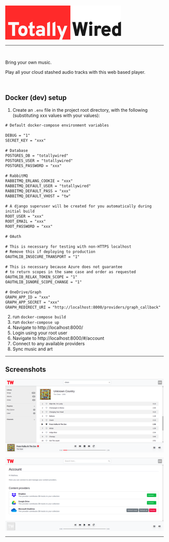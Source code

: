 ![Totally Wired](./docs/images/tw-primary-logo.png)

---

<br>

Bring your own music.

Play all your cloud stashed audio tracks with this web based player.

<br>

## Docker (dev) setup

1. Create an `.env` file in the project root directory, with the following (substituting xxx values with your values):
```
# Default docker-compose environment variables

DEBUG = "1"
SECRET_KEY = "xxx"

# Database
POSTGRES_DB = "totallywired"
POSTGRES_USER = "totallywired"
POSTGRES_PASSWORD = "xxx"

# RabbitMQ
RABBITMQ_ERLANG_COOKIE = "xxx"
RABBITMQ_DEFAULT_USER = "totallywired"
RABBITMQ_DEFAULT_PASS = "xxx"
RABBITMQ_DEFAULT_VHOST = "tw"

# A django superuser will be created for you automatically during initial build
ROOT_USER = "xxx"
ROOT_EMAIL = "xxx"
ROOT_PASSWORD = "xxx"

# OAuth

# This is necessary for testing with non-HTTPS localhost
# Remove this if deploying to production
OAUTHLIB_INSECURE_TRANSPORT = "1"

# This is necessary because Azure does not guarantee
# to return scopes in the same case and order as requested
OAUTHLIB_RELAX_TOKEN_SCOPE = "1"
OAUTHLIB_IGNORE_SCOPE_CHANGE = "1"

# OneDrive/Graph
GRAPH_APP_ID = "xxx"
GRAPH_APP_SECRET = "xxx"
GRAPH_REDIRECT_URI = "http://localhost:8000/providers/graph_callback"

```

2. run `docker-compose build`
3. run `docker-compose up`
4. Navigate to http://localhost:8000/
5. Login using your root user
6. Navigate to http://localhost:8000/#/account
7. Connect to any available providers
8. Sync music and art

---

## Screenshots

![Songs view](./docs/images/songs.png "Songs view")

![Account view](./docs/images/accounts.png "Account view")

---
